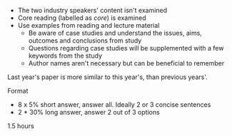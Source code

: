 * The two industry speakers' content isn't examined
* Core reading (labelled as *core*) is examined
* Use examples from reading and lecture material
  * Be aware of case studies and understand the issues, aims, outcomes and conclusions from study
  * Questions regarding case studies will be supplemented with a few keywords from the study
  * Author names aren't necessary but can be beneficial to remember

Last year's paper is more similar to this year's, than previous years'.

Format
* 8 x 5% short answer, answer all. Ideally 2 or 3 concise sentences
* 2 * 30% long answer, answer 2 out of 3 options

1.5 hours
